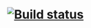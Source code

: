 # [![Build status](https://ci.appveyor.com/api/projects/status/9vvp5o1966wdxa24/branch/master?svg=true)](https://ci.appveyor.com/project/VictoriaTatarinova/patternstestmode/branch/master)
